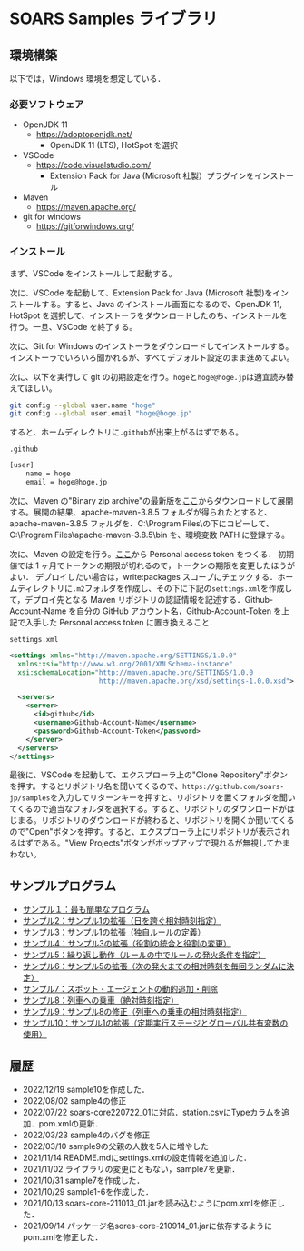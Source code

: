 # SOARS Samples ライブラリ

## 環境構築

以下では，Windows 環境を想定している．

### 必要ソフトウェア

- OpenJDK 11
  - <https://adoptopenjdk.net/>
    - OpenJDK 11 (LTS), HotSpot を選択
- VSCode
  - <https://code.visualstudio.com/>
    - Extension Pack for Java (Microsoft 社製）プラグインをインストール
- Maven
  - <https://maven.apache.org/>
- git for windows
  - <https://gitforwindows.org/>

### インストール

まず、VSCode をインストールして起動する。

次に、VSCode を起動して、Extension Pack for Java (Microsoft 社製)をインストールする。すると、Java のインストール画面になるので、OpenJDK 11, HotSpot を選択して、インストーラをダウンロードしたのち、インストールを行う。一旦、VSCode を終了する。

次に、Git for Windows のインストーラをダウンロードしてインストールする。インストーラでいろいろ聞かれるが、すべてデフォルト設定のまま進めてよい。

次に、以下を実行して git の初期設定を行う。`hoge`と`hoge@hoge.jp`は適宜読み替えてほしい。

```bash
git config --global user.name "hoge"
git config --global user.email "hoge@hoge.jp"
```

すると、ホームディレクトリに`.github`が出来上がるはずである。

`.github`

```bash
[user]
    name = hoge
    email = hoge@hoge.jp
```

次に、Maven の"Binary zip archive"の最新版を[ここ](https://maven.apache.org/download.cgi)からダウンロードして展開する。展開の結果、apache-maven-3.8.5 フォルダが得られたとすると、apache-maven-3.8.5 フォルダを、C:\Program Files\の下にコピーして、C:\Program Files\apache-maven-3.8.5\bin を、環境変数 PATH に登録する。

次に、Maven の設定を行う。[ここ](https://github.com/settings/tokens)から Personal access token をつくる．
初期値では 1 ヶ月でトークンの期限が切れるので，トークンの期限を変更したほうがよい．
デプロイしたい場合は，write:packages スコープにチェックする．ホームディレクトリに`.m2`フォルダを作成し、その下に下記の`settings.xml`を作成して，デプロイ先となる Maven リポジトリの認証情報を記述する．Github-Account-Name を自分の GitHub アカウント名，Github-Account-Token を上記で入手した Personal access token に置き換えること．

`settings.xml`

```xml
<settings xmlns="http://maven.apache.org/SETTINGS/1.0.0"
  xmlns:xsi="http://www.w3.org/2001/XMLSchema-instance"
  xsi:schemaLocation="http://maven.apache.org/SETTINGS/1.0.0
                      http://maven.apache.org/xsd/settings-1.0.0.xsd">

  <servers>
    <server>
      <id>github</id>
      <username>Github-Account-Name</username>
      <password>Github-Account-Token</password>
    </server>
  </servers>
</settings>
```

最後に、VSCode を起動して、エクスプローラ上の"Clone Repository"ボタンを押す。するとリポジトリ名を聞いてくるので、`https://github.com/soars-jp/samples`を入力してリターンキーを押すと、リポジトリを置くフォルダを聞いてくるので適当なフォルダを選択する。すると、リポジトリのダウンロードがはじまる。リポジトリのダウンロードが終わると、リポジトリを開くか聞いてくるので"Open"ボタンを押す。すると、エクスプローラ上にリポジトリが表示されるはずである。"View Projects"ボタンがポップアップで現れるが無視してかまわない。


## サンプルプログラム
- [サンプル１：最も簡単なプログラム](./src/main/java/jp/soars/examples/sample01)
- [サンプル2：サンプル1の拡張（日を跨ぐ相対時刻指定）](./src/main/java/jp/soars/examples/sample02)
- [サンプル3：サンプル1の拡張（独自ルールの定義）](./src/main/java/jp/soars/examples/sample03)
- [サンプル4：サンプル3の拡張（役割の統合と役割の変更）](./src/main/java/jp/soars/examples/sample04)
- [サンプル5：繰り返し動作（ルールの中でルールの発火条件を指定）](./src/main/java/jp/soars/examples/sample05)
- [サンプル6：サンプル5の拡張（次の発火までの相対時刻を毎回ランダムに決定）](./src/main/java/jp/soars/examples/sample06)
- [サンプル7：スポット・エージェントの動的追加・削除](./src/main/java/jp/soars/examples/sample07)
- [サンプル8：列車への乗車（絶対時刻指定）](./src/main/java/jp/soars/examples/sample08)
- [サンプル9：サンプル8の修正（列車への乗車の相対時刻指定）](./src/main/java/jp/soars/examples/sample09)
- [サンプル10：サンプル1の拡張（定期実行ステージとグローバル共有変数の使用）](./src/main/java/jp/soars/examples/sample10)
## 履歴
- 2022/12/19 sample10を作成した．
- 2022/08/02 sample4の修正
- 2022/07/22 soars-core220722_01に対応．station.csvにTypeカラムを追加．pom.xmlの更新．
- 2022/03/23 sample4のバグを修正
- 2022/03/10 sample9の父親の人数を5人に増やした
- 2021/11/14 README.mdにsettings.xmlの設定情報を追加した．
- 2021/11/02 ライブラリの変更にともない，sample7を更新．
- 2021/10/31 sample7を作成した．
- 2021/10/29 sample1-6を作成した．
- 2021/10/13 soars-core-211013_01.jarを読み込むようにpom.xmlを修正した．
- 2021/09/14 パッケージ名sores-core-210914_01.jarに依存するようにpom.xmlを修正した．
